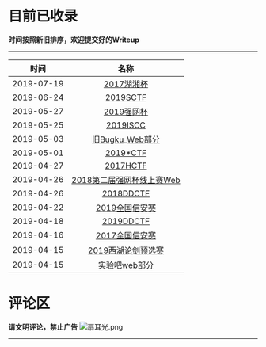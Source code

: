 # 目前已收录

**时间按照新旧排序，欢迎提交好的Writeup** 

---

| 时间 | 名称 |
|:----:|:----:|
|2019-07-19|[2017湖湘杯](2017huxiang.html)|
|2019-06-24|[2019SCTF](2019sctf.html)|
|2019-05-27|[2019强网杯](2019qiangwang.html)|
|2019-05-25|[2019ISCC](2019iscc.html)|
|2019-05-03|[旧Bugku_Web部分](oldbugku_web.html)|
|2019-05-01|[2019*CTF](2019starctf.html)|
|2019-04-27|[2017HCTF](2017hctf.html)|
|2019-04-26|[2018第二届强网杯线上赛Web](2018qiangwang.html)|
|2019-04-26|[2018DDCTF](2018ddctf.html)|
|2019-04-22|[2019全国信安赛](2019national.html)|
|2019-04-18|[2019DDCTF](2019ddctf.html)|
|2019-04-16|[2017全国信安赛](2017national.html)|
|2019-04-15|[2019西湖论剑预选赛](2019xihulunjian.html)|
|2019-04-15|[实验吧web部分](shiyanbar_web.html)|

# 评论区
**请文明评论，禁止广告**
<img src="https://cloud.panjunwen.com/alu/扇耳光.png" alt="扇耳光.png" class="vemoticon-img">  

---

